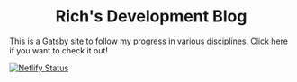 <h1 align="center">Rich's Development Blog</h1>

This is a Gatsby site to follow my progress in various disciplines. [Click here](https://ideaup.online/) if you want to check it out!

[![Netlify Status](https://api.netlify.com/api/v1/badges/c06e2508-516c-4c14-84b7-876097702b9a/deploy-status)](https://app.netlify.com/sites/pmcg31/deploys)
